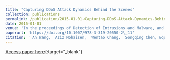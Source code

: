 ```yaml
---
title: "Capturing DDoS Attack Dynamics Behind the Scenes"
collection: publications
permalink: /publication/2015-01-01-Capturing-DDoS-Attack-Dynamics-Behind-the-Scenes
date: 2015-01-01
venue: 'In the proceedings of Detection of Intrusions and Malware, and Vulnerability Assessment - 12th International Conference, DIMVA 2015, Milan, Italy, July 9-10, 2015, Proceedings'
paperurl: 'https://doi.org/10.1007/978-3-319-20550-2\_11'
citation: ' An Wang,  Aziz Mohaisen,  Wentao Chang,  Songqing Chen, &quot;Capturing DDoS Attack Dynamics Behind the Scenes.&quot; In the proceedings of Detection of Intrusions and Malware, and Vulnerability Assessment - 12th International Conference, DIMVA 2015, Milan, Italy, July 9-10, 2015, Proceedings, 2015.'
---
```

[Access paper here](https://doi.org/10.1007/978-3-319-20550-2\_11){:target="_blank"}
